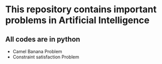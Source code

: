 # This repository contains important problems in Artificial Intelligence
## All codes are in python 

* Camel Banana Problem
* Constraint satisfaction Problem